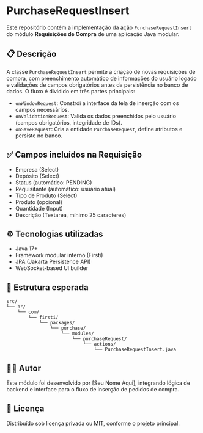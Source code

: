 # PurchaseRequestInsert

Este repositório contém a implementação da ação `PurchaseRequestInsert` do módulo **Requisições de Compra** de uma aplicação Java modular.

## 📋 Descrição

A classe `PurchaseRequestInsert` permite a criação de novas requisições de compra, com preenchimento automático de informações do usuário logado e validações de campos obrigatórios antes da persistência no banco de dados. O fluxo é dividido em três partes principais:

- `onWindowRequest`: Constrói a interface da tela de inserção com os campos necessários.
- `onValidationRequest`: Valida os dados preenchidos pelo usuário (campos obrigatórios, integridade de IDs).
- `onSaveRequest`: Cria a entidade `PurchaseRequest`, define atributos e persiste no banco.

## ✅ Campos incluídos na Requisição

- Empresa (Select)
- Depósito (Select)
- Status (automático: PENDING)
- Requisitante (automático: usuário atual)
- Tipo de Produto (Select)
- Produto (opcional)
- Quantidade (Input)
- Descrição (Textarea, mínimo 25 caracteres)

## ⚙️ Tecnologias utilizadas

- Java 17+
- Framework modular interno (Firsti)
- JPA (Jakarta Persistence API)
- WebSocket-based UI builder

## 📁 Estrutura esperada

```
src/
└── br/
    └── com/
        └── firsti/
            └── packages/
                └── purchase/
                    └── modules/
                        └── purchaseRequest/
                            └── actions/
                                └── PurchaseRequestInsert.java
```

## 👨‍💻 Autor

Este módulo foi desenvolvido por [Seu Nome Aqui], integrando lógica de backend e interface para o fluxo de inserção de pedidos de compra.

## 📝 Licença

Distribuído sob licença privada ou MIT, conforme o projeto principal.